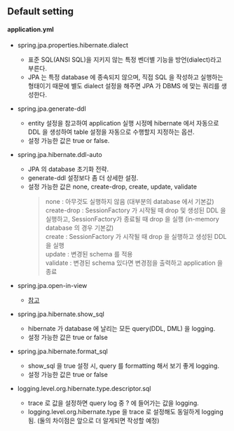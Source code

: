 
## Default setting  
  
#### application.yml  
  
- spring.jpa.properties.hibernate.dialect  
  - 표준 SQL(ANSI SQL)을 지키지 않는 특정 벤더별 기능을 방언(dialect)라고 부른다.  
  - JPA 는 특정 database 에 종속되지 않으며, 직접 SQL 을 작성하고 실행하는 형태이기 때문에 별도 dialect 설정을 해주면 JPA 가 DBMS 에 맞는 쿼리를 생성한다.  
      
- spring.jpa.generate-ddl  
  - entity 설정을 참고하여 application 실행 시정메 hibernate 에서 자동으로 DDL 을 생성하여 table 설정을 자동으로 수행할지 지정하는 옵션.  
  - 설정 가능한 값은 true or false.  
  
- spring.jpa.hibernate.ddl-auto  
  - JPA 의 database 초기화 전략.  
  - generate-ddl 설정보다 좀 더 상세한 설정.  
  - 설정 가능한 값은 none, create-drop, create, update, validate  
    > none : 아무것도 실행하지 않음 (대부분의 database 에서 기본값)  
    create-drop : SessionFactory 가 시작될 때 drop 및 생성된 DDL 을 실행하고, SessionFactory가 종료될 때 drop 을 실행 (in-memory database 의 경우 기본값)  
    create : SessionFactory 가 시작될 때 drop 을 실행하고 생성된 DDL 을 실행  
    update : 변경된 schema 를 적용  
    validate : 변경된 schema 있다면 변경점을 출력하고 application 을 종료  

- spring.jpa.open-in-view
    - [참고](https://kingbbode.tistory.com/27)

- spring.jpa.hibernate.show_sql
    - hibernate 가 database 에 날리는 모든 query(DDL, DML) 을 logging.
    - 설정 가능한 값은 true or false

- spring.jpa.hibernate.format_sql
    - show_sql 을 true 설정 시, query 를 formatting 해서 보기 좋게 logging.
    - 설정 가능한 값은 true or false
    
- logging.level.org.hibernate.type.descriptor.sql
    - trace 로 값을 설정하면 query log 중 ? 에 들어가는 값을 logging.
    - logging.level.org.hibernate.type 을 trace 로 설정해도 동일하게 logging 됨. (둘의 차이점은 앞으로 더 알게되면 작성할 예정)
 
  
